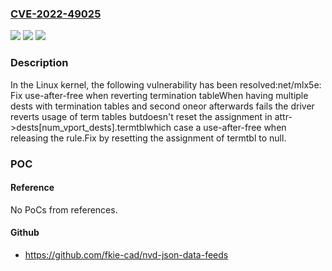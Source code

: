 ### [CVE-2022-49025](https://cve.mitre.org/cgi-bin/cvename.cgi?name=CVE-2022-49025)
![](https://img.shields.io/static/v1?label=Product&message=Linux&color=blue)
![](https://img.shields.io/static/v1?label=Version&message=10caabdaad5a%3C%200a2d73a77060%20&color=brighgreen)
![](https://img.shields.io/static/v1?label=Vulnerability&message=n%2Fa&color=brighgreen)

### Description

In the Linux kernel, the following vulnerability has been resolved:net/mlx5e: Fix use-after-free when reverting termination tableWhen having multiple dests with termination tables and second oneor afterwards fails the driver reverts usage of term tables butdoesn't reset the assignment in attr->dests[num_vport_dests].termtblwhich case a use-after-free when releasing the rule.Fix by resetting the assignment of termtbl to null.

### POC

#### Reference
No PoCs from references.

#### Github
- https://github.com/fkie-cad/nvd-json-data-feeds

